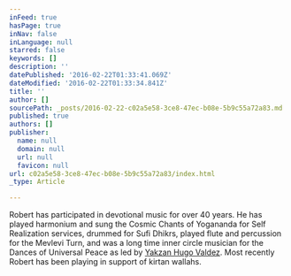 ```yaml
---
inFeed: true
hasPage: true
inNav: false
inLanguage: null
starred: false
keywords: []
description: ''
datePublished: '2016-02-22T01:33:41.069Z'
dateModified: '2016-02-22T01:33:34.841Z'
title: ''
author: []
sourcePath: _posts/2016-02-22-c02a5e58-3ce8-47ec-b08e-5b9c55a72a83.md
published: true
authors: []
publisher:
  name: null
  domain: null
  url: null
  favicon: null
url: c02a5e58-3ce8-47ec-b08e-5b9c55a72a83/index.html
_type: Article

---
```

Robert has participated in devotional music for over 40 years. He has played harmonium and sung the Cosmic Chants of Yogananda for Self Realization services, drummed for Sufi Dhikrs, played flute and percussion for the Mevlevi Turn, and was a long time inner circle musician for the Dances of Universal Peace as led by [Yakzan Hugo Valdez][0].  Most recently Robert has been playing in support of kirtan wallahs.

[0]: https://en.wikipedia.org/wiki/Yakzan_Hugo_Valdez "Yakzan Hugo Valdez"